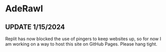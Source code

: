 # AdeRawl

## UPDATE 1/15/2024

Replit has now blocked the use of pingers to keep websites up, so for now I am working on a way to host this site on GitHub Pages. Please hang tight.
